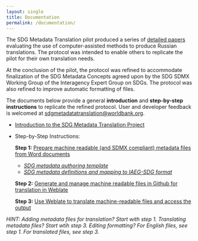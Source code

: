```yaml
---
layout: single
title: Documentation
permalink: /documentation/
---
```


The SDG Metadata Translation pilot produced a series of [detailed papers](https://worldbank.github.io/sdg-metadata/pilot/documentation/) evaluating the use of computer-assisted methods to produce Russian translations. The protocol was intended to enable others to replicate the pilot for their own translation needs. 

At the conclusion of the pilot, the protocol was refined to accommodate finalization of the SDG Metadata Concepts agreed upon by the SDG SDMX Working Group of the Interagency Expert Group on SDGs. The protocol was also refined to improve automatic formatting of files.

The documents below provide a general **introduction** and **step-by-step instructions** to replicate the refined protocol. User and developer feedback is welcomed at <sdgmetadatatranslation@worldbank.org>.

* [Introduction to the SDG Metadata Translation Project](https://docs.google.com/presentation/d/16W8f9ryGaTU8rfMls2eszonv3u1O173rpGHnPhmxT4E/edit)
* Step-by-Step Instructions:

  **Step 1:** [Prepare machine readable (and SDMX compliant) metadata files from Word documents](https://docs.google.com/document/d/1A8VJ5mRfXJ2rrJd9-2z6vnRhRHFxDxAHWVpJ7fyyxIM/edit?usp=sharing)
  * *[SDG metadata authoring template](https://docs.google.com/document/d/10IXjvoM6nxLPnk6VCR7leVZ2AYGLzuLCtrcf3kUxEz4/edit?usp=sharing)*
  * *[SDG metadata definitions and mapping to IAEG-SDG format](https://docs.google.com/document/d/1nxpm9vpaJz5XUdwXUXx1SQUIAYktVtnU_0dOwm0eWUs/edit?usp=sharing)*

  **Step 2:** [Generate and manage machine readable files in Github for translation in Weblate](https://docs.google.com/document/d/15r3D29CslaFKDkIA7_rwyEjLw2Btg2OXWuTn9h6KDdU/edit#heading=h.v7k2m7oi6dyp)  

  **Step 3:** [Use Weblate to translate machine-readable files and access the output](https://docs.google.com/document/d/1Msu8aOVTItkdFIhN6O0snmKRX1wrD7iaW818ssZncXA/edit#heading=h.gjdgxs)
  
 *HINT: Adding metadata files for translation? Start with step 1. Translating metadata files? Start wtih step 3.
        Editing formatting? For English files, see step 1. For translated files, see step 3.*

